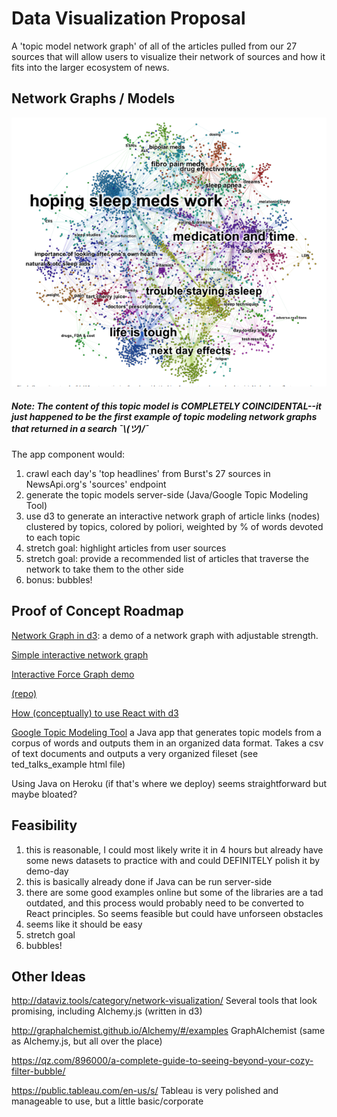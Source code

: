 # Data Visualization Proposal

A 'topic model network graph' of all of the articles pulled from our 27 sources that will allow users to visualize their network of sources and how it fits into the larger ecosystem of news.

## Network Graphs / Models

![demo](./topic-model.png)

##### **Note: The content of this topic model is COMPLETELY COINCIDENTAL--it just happened to be the first example of topic modeling network graphs that returned in a search ¯\\_(ツ)_/¯**

The app component would:

1.  crawl each day's 'top headlines' from Burst's 27 sources in NewsApi.org's 'sources' endpoint
2.  generate the topic models server-side (Java/Google Topic Modeling Tool)
3.  use d3 to generate an interactive network graph of article links (nodes) clustered by topics, colored by poliori, weighted by % of words devoted to each topic
4.  stretch goal: highlight articles from user sources
5.  stretch goal: provide a recommended list of articles that traverse the network to take them to the other side
6.  bonus: bubbles!

## Proof of Concept Roadmap

[Network Graph in d3](https://bl.ocks.org/mbostock/aba1a8d1a484f5c5f294eebd353842da): a demo of a network graph with adjustable strength.

[Simple interactive network graph](http://bl.ocks.org/jose187/4733747)

[Interactive Force Graph demo](https://uber.github.io/react-vis-force/?selectedKind=%3CInteractiveForceGraph%20%2F%3E&selectedStory=10%20nodes&full=0&down=1&left=1&panelRight=0&downPanel=kadirahq%2Fstorybook-addon-actions%2Factions-panel)

[(repo)](https://uber.github.io/react-vis-force/)

[How (conceptually) to use React with d3](https://d4.js.org/)

[Google Topic Modeling Tool](https://code.google.com/archive/p/topic-modeling-tool/downloads)
a Java app that generates topic models from a corpus of words and outputs them in an organized data format. Takes a csv of text documents and outputs a very organized fileset (see ted_talks_example html file)

Using Java on Heroku (if that's where we deploy) seems straightforward but maybe bloated?

## Feasibility

1.  this is reasonable, I could most likely write it in 4 hours but already have some news datasets to practice with and could DEFINITELY polish it by demo-day
2.  this is basically already done if Java can be run server-side
3.  there are some good examples online but some of the libraries are a tad outdated, and this process would probably need to be converted to React principles. So seems feasible but could have unforseen obstacles
4.  seems like it should be easy
5.  stretch goal
6.  bubbles!

## Other Ideas

http://dataviz.tools/category/network-visualization/
Several tools that look promising, including Alchemy.js (written in d3)

http://graphalchemist.github.io/Alchemy/#/examples
GraphAlchemist (same as Alchemy.js, but all over the place)

https://qz.com/896000/a-complete-guide-to-seeing-beyond-your-cozy-filter-bubble/

https://public.tableau.com/en-us/s/
Tableau is very polished and manageable to use, but a little basic/corporate
